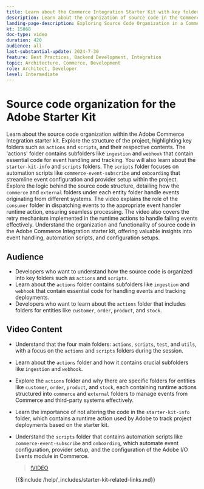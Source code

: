 ```yaml
---
title: Learn about the Commerce Integration Starter Kit with key folders and automation scripts explained
description: Learn about the organization of source code in the Commerce Integration starter kit. ​
landing-page-description: Exploring Source Code Organization in a Commerce Integration Starter Kit 
kt: 15868
doc-type: video
duration: 420
audience: all
last-substantial-update: 2024-7-30
feature: Best Practices, Backend Development, Integration
topic: Architecture, Commerce, Development
role: Architect, Developer
level: Intermediate
---
```

# Source code organization for the Adobe Starter Kit  

Learn about the source code organization within the Adobe Commerce Integration starter kit.​ Explore the structure of the project, highlighting key folders such as `actions` and `scripts`, and their respective contents.​ The 'actions' folder contains subfolders like `ingestion` and `webhook` that contain essential code for event handling and tracking. You will also learn about the `starter-kit-info` and `scripts` folders. The `scripts` folder focuses on automation scripts like `commerce-event-subscribe` and `onboarding` that streamline event configuration and provider setup within the project.
 ​
Explore the logic behind the source code structure, detailing how the `commerce` and `external` folders under each entity folder handle events originating from different systems. The video explains the role of the `consumer` folder in dispatching events to the appropriate event handler runtime action, ensuring seamless processing. The video also covers the retry mechanism implemented in the runtime actions to handle failing events effectively. ​Understand the organization and functionality of source code in the Adobe Commerce Integration starter kit, offering valuable insights into event handling, automation scripts, and configuration setups.

## Audience 

* Developers who want to understand how the source code is organized into key folders such as `actions` and `scripts`.
* Learn about the `actions` folder contains subfolders like `ingestion` and` webhook` that contain essential code for handling events and tracking deployments.
* Developers who want to learn about the `actions` folder that includes folders for entities like `customer`, `order`, `product`, and `stock`.

## Video Content

* Understand that the four main folders: `actions`, `scripts`, `test`, and `utils`, with a focus on the `actions` and `scripts` folders during the session. ​
* Learn about the `actions` folder and how it contains crucial subfolders like `ingestion` and `webhook`.
* Explore the `actions` folder and why there are specific folders for entities like `customer`, `order`, `product`, and `stock`, each containing runtime actions structured into `commerce` and `external` folders to manage events from Commerce and third-party systems effectively. ​
* Learn the importance of not altering the code in the `starter-kit-info` folder, which contains a runtime action used by Adobe to track project deployments based on the starter kit. ​
* Understand the `scripts` folder that contains automation scripts like `commerce-event-subscribe` and `onboarding`, which automate event configuration, provider setup, and the configuration of the Adobe I/O Events module in Commerce. ​

  >[!VIDEO](https://video.tv.adobe.com/v/3431691?learn=on)
  
  {{$include /help/_includes/starter-kit-related-links.md}}